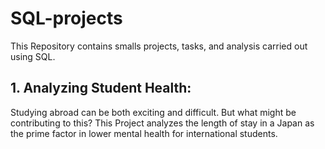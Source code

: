 # SQL-projects

This Repository contains smalls projects, tasks, and analysis carried out using SQL. 

## 1. Analyzing Student Health: 
Studying abroad can be both exciting and difficult. But what might be contributing to this? This Project analyzes the length of stay in a Japan as the prime factor in lower mental health for international students. 
